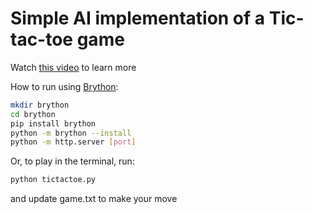 # Simple AI implementation of a Tic-tac-toe game

Watch [this video](https://www.youtube.com/watch?v=D5aJNFWsWew) to learn more

How to run using [Brython](https://brython.info):

```bash
mkdir brython
cd brython
pip install brython
python -m brython --install
python -m http.server [port]
```

Or, to play in the terminal, run:

```bash
python tictactoe.py
```
and update game.txt to make your move
